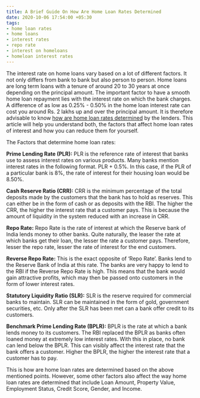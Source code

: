 ```yaml
---
title: A Brief Guide On How Are Home Loan Rates Determined
date: 2020-10-06 17:54:00 +05:30
tags:
- home loan rates
- home loans
- interest rates
- repo rate
- interest on homeloans
- homeloan interest rates
---
```


The interest rate on home loans vary based on a lot of different factors. It not only differs from bank to bank but also person to person. Home loans are long term loans with a tenure of around 20 to 30 years at once depending on the principal amount. The important factor to have a smooth home loan repayment lies with the interest rate on which the bank charges. A difference of as low as 0.25% - 0.50% in the home loan interest rate can cost you around Rs. 2 lakhs up and over the principal amount. It is therefore advisable to know [how are home loan rates determined](https://blog.homecapital.in/how-are-home-loan-ratesdetermined/) by the lenders. This article will help you understand both, the factors that affect home loan rates of interest and how you can reduce them for yourself.

The Factors that determine home loan rates:

**Prime Lending Rate (PLR):** PLR is the reference rate of interest that banks use to assess interest rates on various products. Many banks mention interest rates in the following format. PLR + 0.5%. In this case, if the PLR of a particular bank is 8%, the rate of interest for their housing loan would be 8.50%.

**Cash Reserve Ratio (CRR):** CRR is the minimum percentage of the total deposits made by the customers that the bank has to hold as reserves. This can either be in the form of cash or as deposits with the RBI.  The higher the CRR, the higher the interest rate that a customer pays. This is because the amount of liquidity in the system reduced with an increase in CRR.

**Repo Rate:** Repo Rate is the rate of interest at which the Reserve bank of India lends money to other banks. Quite naturally, the leaser the rate at which banks get their loan, the lesser the rate a customer pays. Therefore, lesser the repo rate, lesser the rate of interest for the end customers.

**Reverse Repo Rate:** This is the exact opposite of ‘Repo Rate’. Banks lend to the Reserve Bank of India at this rate. The banks are very happy to lend to the RBI if the Reverse Repo Rate is high. This means that the bank would gain attractive profits, which may then be passed onto customers in the form of lower interest rates.

**Statutory Liquidity Ratio (SLR):** SLR is the reserve required for commercial banks to maintain. SLR can be maintained in the form of gold, government securities, etc. Only after the SLR has been met can a bank offer credit to its customers.

**Benchmark Prime Lending Rate (BPLR):** BPLR is the rate at which a bank lends money to its customers. The RBI replaced the BPLR as banks often loaned money at extremely low interest rates. With this in place, no bank can lend below the BPLR. This can visibly affect the interest rate that the bank offers a customer. Higher the BPLR, the higher the interest rate that a customer has to pay.

This is how are home loan rates are determined based on the above mentioned points. However, some other factors also affect the way home loan rates are determined that include Loan Amount, Property Value, Employment Status, Credit Score, Gender, and Income.